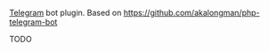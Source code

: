 [Telegram](https://telegram.org/) bot plugin. Based on https://github.com/akalongman/php-telegram-bot

TODO